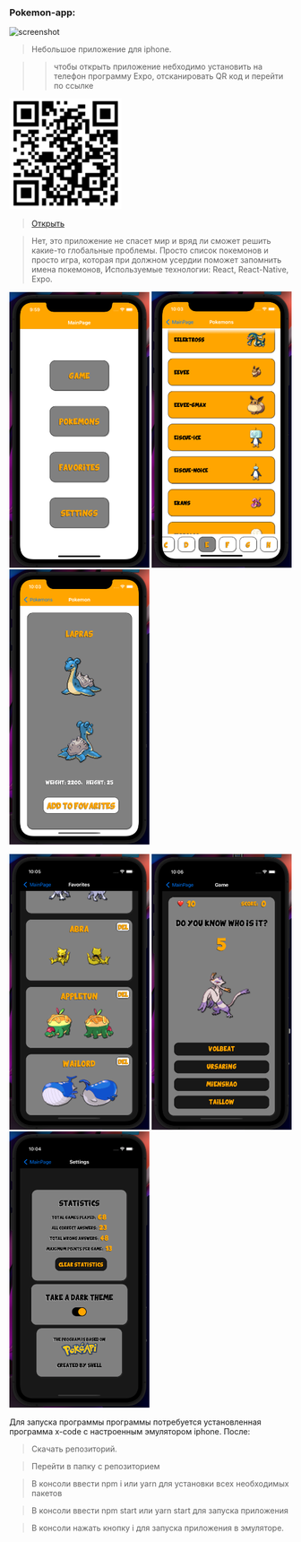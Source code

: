 ### Pokemon-app:
<div >
<img src="readme-assets/video.gif" alt="screenshot" width="350"/>
</div>

> Небольшое приложение для iphone. 

>>чтобы открыть приложение небходимо установить на телефон программу Expo, отсканировать QR код и перейти по ссылке
<img src="readme-assets/appQR.png" alt="screenshot" width="200"/>

> <a href='exp://exp.host/@shellipov/myFirstApp' > Открыть </a>

> Нет, это приложение не спасет мир и вряд ли сможет решить какие-то глобальные проблемы. Просто список покемонов и просто игра, которая при должном усердии поможет запомнить имена покемонов, 
> Используемые технологии: React, React-Native, Expo. 

<p>
<img src="readme-assets/1.png" alt="screenshot" width="250"/>
<img src="readme-assets/2.png" alt="screenshot" width="250"/>
<img src="readme-assets/3.png" alt="screenshot" width="250"/>
</p>
<p>
<img src="readme-assets/4.png" alt="screenshot" width="250"/>
<img src="readme-assets/5.png" alt="screenshot" width="250"/>
<img src="readme-assets/6.png" alt="screenshot" width="250"/>
</p>


Для запуска программы программы потребуется установленная программа x-code с настроенным эмулятором iphone. После:

> Скачать репозиторий.

> Перейти в папку с репозиторием

> В консоли ввести npm i или yarn для установки всех необходимых пакетов

> В консоли ввести npm start или yarn start для запуска приложения

> В консоли нажать кнопку i для запуска приложения в эмуляторе.

